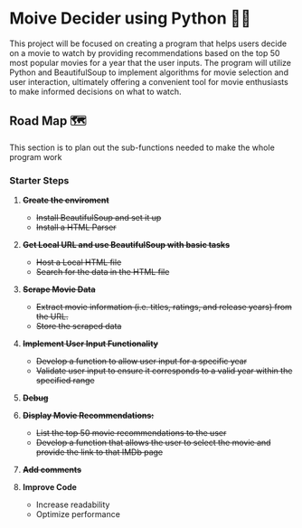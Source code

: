 # Moive Decider using Python 🎥🐍
This project will be focused on creating a program that helps users decide on a movie to watch by providing recommendations based on the top 50 most popular movies for a year that the user inputs. The program will utilize Python and BeautifulSoup to implement algorithms for movie selection and user interaction, ultimately offering a convenient tool for movie enthusiasts to make informed decisions on what to watch.

## Road Map 🗺️
This section is to plan out the sub-functions needed to make the whole program work

### Starter Steps 
1. ~~**Create the enviroment**~~
   - ~~Install BeautifulSoup and set it up~~
   - ~~Install a HTML Parser~~
2. ~~**Get Local URL and use BeautifulSoup with basic tasks**~~
   - ~~Host a Local HTML file~~
   - ~~Search for the data in the HTML file~~

3. ~~**Scrape Movie Data**~~
   - ~~Extract movie information (i.e. titles, ratings, and release years) from the URL.~~
   - ~~Store the scraped data~~

4. ~~**Implement User Input Functionality**~~
   - ~~Develop a function to allow user input for a specific year~~
   - ~~Validate user input to ensure it corresponds to a valid year within the specified range~~

5. ~~**Debug**~~

6. ~~**Display Movie Recommendations:**~~
   - ~~List the top 50 movie recommendations to the user~~
   - ~~Develop a function that allows the user to select the movie and provide the link to that IMDb page~~

7. ~~**Add comments**~~
8. **Improve Code**
   - Increase readability
   - Optimize performance